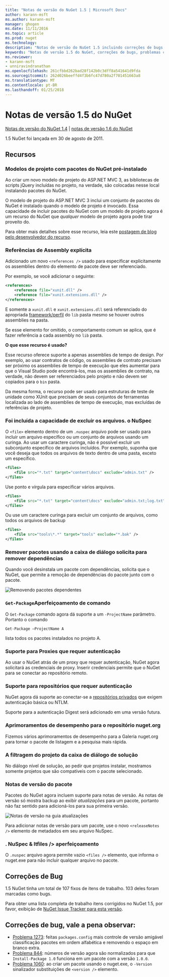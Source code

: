 ```yaml
---
title: "Notas de versão do NuGet 1.5 | Microsoft Docs"
author: karann-msft
ms.author: karann-msft
manager: ghogen
ms.date: 11/11/2016
ms.topic: article
ms.prod: nuget
ms.technology: 
description: "Notas de versão do NuGet 1.5 incluindo correções de bugs, problemas conhecidos, recursos adicionados e DCRs."
keywords: "Notas de versão 1.5 do NuGet, correções de bugs, problemas conhecidos, adicionaram recursos, DCRs"
ms.reviewer:
- karann-msft
- unniravindranathan
ms.openlocfilehash: 261cfbbd262bad28f142b0c3dff8a541641d9fda
ms.sourcegitcommit: 262d026beeffd4f3b6fc47d780a2f701451663a8
ms.translationtype: MT
ms.contentlocale: pt-BR
ms.lasthandoff: 01/25/2018
---
```

# <a name="nuget-15-release-notes"></a>Notas de versão 1.5 do NuGet

[Notas de versão do NuGet 1.4](../release-notes/nuget-1.4.md) | [notas de versão 1.6 do NuGet](../release-notes/nuget-1.6.md)

1.5 NuGet foi lançada em 30 de agosto de 2011.

## <a name="features"></a>Recursos

### <a name="project-templates-with-preinstalled-nuget-packages"></a>Modelos de projeto com pacotes do NuGet pré-instalado
Ao criar um novo modelo de projeto do ASP.NET MVC 3, as bibliotecas de scripts jQuery incluídas no projeto, na verdade, são colocadas nesse local instalando pacotes do NuGet.

O modelo de projeto do ASP.NET MVC 3 inclui um conjunto de pacotes do NuGet é instalado quando o modelo de projeto é invocado. Essa capacidade de incluir pacotes do NuGet com um modelo de projeto agora é um recurso do NuGet que _qualquer_ modelo de projeto agora pode tirar proveito do.

Para obter mais detalhes sobre esse recurso, leia este [postagem de blog pelo desenvolvedor do recurso](http://blogs.msdn.com/b/marcinon/archive/2011/07/08/project-templates-and-preinstalled-nuget-packages.aspx).

### <a name="explicit-assembly-references"></a>Referências de Assembly explícita

Adicionado um novo `<references />` usado para especificar explicitamente os assemblies dentro do elemento de pacote deve ser referenciado.

Por exemplo, se você adicionar o seguinte:

```xml
<references>
    <reference file="xunit.dll" />
    <reference file="xunit.extensions.dll" />
</references>
```

E somente a `xunit.dll` e `xunit.extensions.dll` será referenciado do apropriada [framework/perfil](../schema/nuspec.md#explicit-assembly-references) do `lib` pasta mesmo se houver outros assemblies na pasta.

Se esse elemento for omitido, o comportamento comum se aplica, que é fazer referência a cada assembly no `lib` pasta.

__O que esse recurso é usado?__

Esse recurso oferece suporte a apenas assemblies de tempo de design. Por exemplo, ao usar contratos de código, os assemblies de contrato precisam ser próximo os assemblies de tempo de execução que eles aumentar para que o Visual Studio pode encontrá-los, mas os assemblies de contrato, na verdade, não devem ser referenciados pelo projeto e não devem ser copiados para o `bin` pasta.

Da mesma forma, o recurso pode ser usado para estruturas de teste de unidade como XUnit que precisam de seus conjuntos de ferramentas localizada ao lado de assemblies de tempo de execução, mas excluídas de referências de projeto.

### <a name="added-ability-to-exclude-files-in-the-nuspec"></a>Foi incluída a capacidade de excluir os arquivos. o NuSpec
O `<file>` elemento dentro de um `.nuspec` arquivo pode ser usado para incluir um arquivo específico ou um conjunto de arquivos usando um curinga. Ao usar um caractere curinga, não é possível excluir um subconjunto específico de arquivos incluídos. Por exemplo, suponha que você deseja que todos os arquivos de texto dentro de uma pasta, exceto um específico.

```xml
<files>
    <file src="*.txt" target="content\docs" exclude="admin.txt" />
</files>
```

Use ponto e vírgula para especificar vários arquivos.

```xml
<files>
    <file src="*.txt" target="content\docs" exclude="admin.txt;log.txt" />
</files>
```

Ou use um caractere curinga para excluir um conjunto de arquivos, como todos os arquivos de backup

```xml
<files>
    <file src="tools\*.*" target="tools" exclude="*.bak" />
</files>
```

### <a name="removing-packages-using-the-dialog-prompts-to-remove-dependencies"></a>Remover pacotes usando a caixa de diálogo solicita para remover dependências
Quando você desinstala um pacote com dependências, solicita que o NuGet, que permite a remoção de dependências do pacote junto com o pacote.

![Removendo pacotes dependentes](./media/remove-dependent-packages.png)


### <a name="get-package-command-improvement"></a>`Get-Package`Aperfeiçoamento de comando
O `Get-Package` comando agora dá suporte a um `-ProjectName` parâmetro. Portanto o comando

    Get-Package –ProjectName A

lista todos os pacotes instalados no projeto A.

### <a name="support-for-proxies-that-require-authentication"></a>Suporte para Proxies que requer autenticação
Ao usar o NuGet atrás de um proxy que requer autenticação, NuGet agora solicitará as credenciais de proxy. Inserir credenciais permite que o NuGet para se conectar ao repositório remoto.

### <a name="support-for-repositories-that-require-authentication"></a>Suporte para repositórios que requer autenticação
NuGet agora dá suporte ao conectar-se a [repositórios privados](../hosting-packages/local-feeds.md) que exigem autenticação básica ou NTLM.

Suporte para a autenticação Digest será adicionado em uma versão futura.

### <a name="performance-improvements-to-the-nugetorg-repository"></a>Aprimoramentos de desempenho para o repositório nuget.org
Fizemos vários aprimoramentos de desempenho para a Galeria nuget.org para tornar o pacote de listagem e a pesquisa mais rápida.

### <a name="solution-dialog-project-filtering"></a>A filtragem do projeto da caixa de diálogo de solução
No diálogo nível de solução, ao pedir que projetos instalar, mostramos somente projetos que são compatíveis com o pacote selecionado.

### <a name="package-release-notes"></a>Notas de versão do pacote
Pacotes do NuGet agora incluem suporte para notas de versão. As notas de versão só mostra backup ao exibir _atualizações_ para um pacote, portanto não faz sentido para adicioná-los para sua primeira versão.

![Notas de versão na guia atualizações](./media/manage-nuget-packages-release-notes.png)

Para adicionar notas de versão para um pacote, use o novo `<releaseNotes />` elemento de metadados em seu arquivo NuSpec.

### <a name="nuspec-ltfiles-gt-improvement"></a>. NuSpec & ltfiles /&gt; aperfeiçoamento
O `.nuspec` arquivo agora permite vazio `<files />` elemento, que informa o nuget.exe para não incluir qualquer arquivo no pacote.

## <a name="bug-fixes"></a>Correções de Bug
1.5 NuGet tinha um total de 107 fixos de itens de trabalho. 103 deles foram marcadas como bugs.

Para obter uma lista completa de trabalho itens corrigidos no NuGet 1.5, por favor, exibição de [NuGet Issue Tracker para esta versão](http://nuget.codeplex.com/workitem/list/advanced?keyword=&status=All&type=All&priority=All&release=NuGet%201.5&assignedTo=All&component=All&sortField=Summary&sortDirection=Descending&page=0).

## <a name="bug-fixes-worth-noting"></a>Correções de bug, vale a pena observar:

* [Problema 1273](http://nuget.codeplex.com/workitem/1273): feitas `packages.config` mais controle de versão amigável classificação pacotes em ordem alfabética e removendo o espaço em branco extra.
* [Problema 844](http://nuget.codeplex.com/workitem/844): números de versão agora são normalizados para que `Install-Package 1.0` funciona em um pacote com a versão `1.0.0`.
* [Problema 1060](http://nuget.codeplex.com/workitem/1060): ao criar um pacote usando o nuget.exe, o `-Version` sinalizador substituições de `<version />` elemento.
